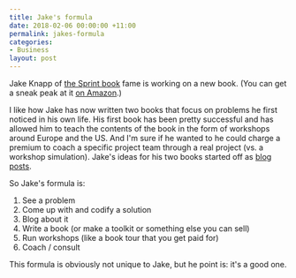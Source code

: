 ```yaml
---
title: Jake's formula
date: 2018-02-06 00:00:00 +11:00
permalink: jakes-formula
categories:
- Business
layout: post
---
```


Jake Knapp of [the Sprint book](https://www.amazon.com/Sprint-Solve-Problems-Test-Ideas-ebook/dp/B010MH1DAQ/ref=sr_1_1?s=digital-text&ie=UTF8&qid=1517870511&sr=1-1) fame is working on a new book. (You can get a sneak peak at it [on Amazon](https://www.amazon.com/Make-Time-Distraction-Energy-Matters-ebook/dp/B078QSCM3V).)

I like how Jake has now written two books that focus on problems he first noticed in his own life. His first book has been pretty successful and has allowed him to teach the contents of the book in the form of workshops around Europe and the US. And I'm sure if he wanted to he could charge a premium to coach a specific project team through a real project (vs. a workshop simulation). Jake's ideas for his two books started off as [blog posts](https://medium.com/@jakek).

So Jake's formula is:

1. See a problem
2. Come up with and codify a solution
3. Blog about it
4. Write a book (or make a toolkit or something else you can sell)
5. Run workshops (like a book tour that you get paid for)
6. Coach / consult

This formula is obviously not unique to Jake, but he point is: it's a good one.
